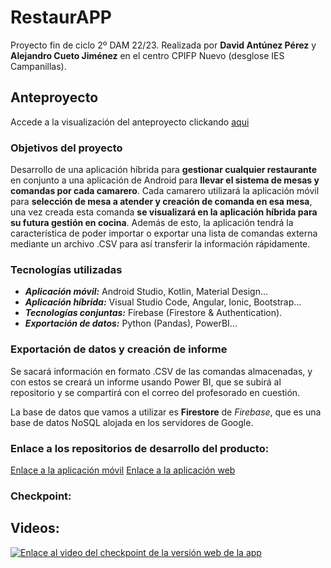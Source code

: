 # RestaurAPP
Proyecto fin de ciclo 2º DAM 22/23. Realizada por **David Antúnez Pérez** y **Alejandro Cueto Jiménez** en el centro CPIFP Nuevo (desglose IES Campanillas). 

## Anteproyecto
Accede a la visualización del anteproyecto clickando [aqui](https://www.figma.com/file/IIVMRnLciNdoQQMvuoZ7WZ/RESTAURAPP?node-id=0%3A1&t=nI2fP7qeKqmjAEt1-1)

### Objetivos del proyecto
Desarrollo de una aplicación híbrida para **gestionar cualquier restaurante** en conjunto a una aplicación de Android para **llevar el sistema de mesas y comandas por cada camarero**. Cada camarero utilizará la aplicación móvil para **selección de mesa a atender y creación de comanda en esa mesa**, una vez creada esta comanda **se visualizará en la aplicación híbrida para su futura gestión en cocina**. Además de esto, la aplicación tendrá la característica de poder importar o exportar una lista de comandas externa mediante un archivo .CSV para así transferir la información rápidamente.

### Tecnologías utilizadas
- ***Aplicación móvil:*** Android Studio, Kotlin, Material Design...
- ***Aplicación híbrida:*** Visual Studio Code, Angular, Ionic, Bootstrap...
- ***Tecnologías conjuntas:*** Firebase (Firestore & Authentication).
- ***Exportación de datos:*** Python (Pandas), PowerBI...

### Exportación de datos y creación de informe
Se sacará información en formato .CSV de las comandas almacenadas, y con estos se creará un informe usando Power BI, que se subirá al repositorio y se compartirá con el correo del profesorado en cuestión.

La base de datos que vamos a utilizar es **Firestore** de *Firebase*, que es una base de datos NoSQL alojada en los servidores de Google.

### Enlace a los repositorios de desarrollo del producto:
[Enlace a la aplicación móvil](https://github.com/DavidAntunezPerez/RestaurAPP_Android)
[Enlace a la aplicación web](https://github.com/AleCueto/restauraap)


### Checkpoint:
Videos:
------
[![Enlace al video del checkpoint de la versión web de la app](https://img.youtube.com/vi/qk3atJxrR8Q/0.jpg)](https://youtu.be/qk3atJxrR8Q)
